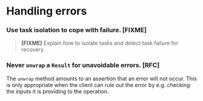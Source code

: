 # Handling errors

### Use task isolation to cope with failure. [FIXME]

> **[FIXME]** Explain how to isolate tasks and detect task failure for recovery.

### Never `unwrap` a `Result` for unavoidable errors. [RFC]

The `unwrap` method amounts to an assertion that an error will not occur. This
is only appropriate when the client can rule out the error by e.g. checking the
inputs it is providing to the operation.

